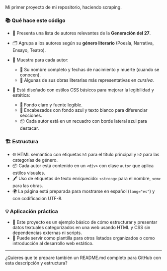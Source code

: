 Mi primer proyecto de mi repositorio, haciendo scraping.

### 📚 Qué hace este código

* 📝 Presenta una lista de autores relevantes de la **Generación del 27**.
* 🗂️ Agrupa a los autores según su **género literario** (Poesía, Narrativa, Ensayo, Teatro).
* 👤 Muestra para cada autor:

  * 📅 Su nombre completo y fechas de nacimiento y muerte (cuando se conocen).
  * 📖 Algunas de sus obras literarias más representativas en *cursiva*.
* 🎨 Está diseñado con estilos CSS básicos para mejorar la legibilidad y estética:

  * 🌟 Fondo claro y fuente legible.
  * 🔵 Encabezados con fondo azul y texto blanco para diferenciar secciones.
  * 📦 Cada autor está en un recuadro con borde lateral azul para destacar.

### 🏗️ Estructura

* 🌐 HTML semántico con etiquetas `h1` para el título principal y `h2` para las categorías de género.
* 📦 Cada autor está contenido en un `<div>` con clase `autor` que aplica estilos visuales.
* 🖋️ Uso de etiquetas de texto enriquecido: `<strong>` para el nombre, `<em>` para las obras.
* 🌍 La página está preparada para mostrarse en español (`lang="es"`) y con codificación UTF-8.

### 💡 Aplicación práctica

* 📂 Este proyecto es un ejemplo básico de cómo estructurar y presentar datos textuales categorizados en una web usando HTML y CSS sin dependencias externas ni scripts.
* 🚀 Puede servir como plantilla para otros listados organizados o como introducción al desarrollo web estático.

---

¿Quieres que te prepare también un README.md completo para GitHub con esta descripción y estructura?

